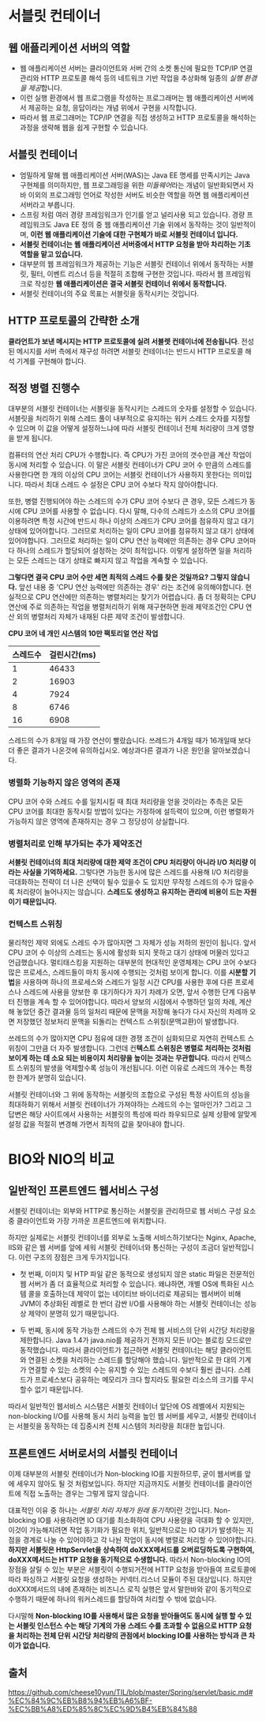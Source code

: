 # 서블릿 컨테이너

## 웹 애플리케이션 서버의 역할
* 웹 애플리케이션 서버는 클라이언트와 서버 간의 소켓 통신에 필요한 TCP/IP 연결 관리와 HTTP 프로토콜 해석 등의 네트워크 기반 작업을 추상화해 일종의 *실행 환경을 제공*합니다.
* 이런 실행 환경에서 웹 프로그램을 작성하는 프로그래머는 웹 애플리케이션 서버에서 제공하는 요청, 응답이라는 개념 위에서 구현을 시작합니다.
* 따라서 웹 프로그래머는 TCP/IP 연결을 직접 생성하고 HTTP 프로토콜을 해석하는 과정을 생략해 웹을 쉽게 구현할 수 있습니다.

## 서블릿 컨테이너
* 엄밀하게 말해 웹 애플리케이션 서버(WAS)는 Java EE 명세를 만족시키는 Java 구현체를 의미하지만, 웹 프로그래밍을 위한 *미들웨어*라는 개념이 일반화되면서 자바 이외의 프로그래밍 언어로 작성한 서버도 비슷한 역할을 하면 웹 애플리케이션 서버라고 부릅니다.
* 스프링 처럼 여러 경량 프레임워크가 인기를 얻고 널리사용 되고 있습니다. 경량 프레임워크도 Java EE 정의 중 웹 애플리케이션 기술 위에서 동작하는 것이 일반적이며, **이런 웹 애플리케이션 기술에 대한 구현체가 바로 서블릿 컨테이너 입니다.**
* **서블릿 컨테이너는 웹 애플리케이션 서버중에서 HTTP 요청을 받아 차리하는 기초 역할을 맡고 있습니다.**
* 대부분의 웹 프레임워크가 제공하는 기능은 서블릿 컨테이너 위에서 동작하는 서블릿, 필터, 이벤트 리스너 등을 적절히 조합해 구현한 것입니다. 따라서 웹 프레임워크로 작성한 **웹 애플리케이션은 결국 서블릿 컨테이너 위에서 동작합니다.**
* 서블릿 컨테이너의 주요 목표는 서블릿을 동작시키는 것입니다.

## HTTP 프로토콜의 간략한 소개
**클라언트가 보낸 메시지는 HTTP 프로토콜에 실려 서블렛 컨테이너에 전송됩니다**. 전성된 메시지를 서버 측에서 재구성 하려면 서블릿 컨테이너는 반드시 HTTP 프로토콜 해석 기계를 구현해야 합니다.

## 적정 병렬 진행수

대부분의 서블릿 컨테이너는 서블릿을 동작시키는 스레드의 숫자를 설정할 수 있습니다. 서블릿을 처리하기 위해 스레드 풀이 내부적으로 유지하는 워커 스레드 숫자를 지정할 수 있으며 이 값을 어떻게 설정하느냐에 따라 서블릿 컨테이너 전체 처리량이 크게 영향을 받게 됩니다.

컴퓨터의 연산 처리 CPU가 수행합니다. 즉 CPU가 가진 코어의 갯수만큼 계산 작업이 동시에 처리할 수 있습니다. 이 말은 서블릿 컨테이너가 CPU 코어 수 만큼의 스레드를 사용한다면 한 개의 이상의 CPU 코어는 서블릿 컨테이너가 사용하지 못한다는 의미입니다. 따라서 최대 스레드 수 설정은 CPU 코어 수보다 작지 않아야합니다.

또한, 병렬 진행되어야 하는 스레드의 수가 CPU 코어 수보다 큰 경우, 모든 스레드가 동시에 CPU 코어를 사용할 수 없습니다. 다시 말해, 다수의 스레드가 소스의 CPU 코어를 이용하려면 특정 시간에 반드시 하나 이상의 스레드가 CPU 코어를 점유하지 않고 대기 상태에 있어야합니다. 그러므로 처리하는 일이 CPU 코어를 점유하지 않고 대기 상태에 있어야합니다. 그러므로 처리하는 일이 CPU 연산 능력에만 의존하는 경우 CPU 코어마다 하나의 스레드가 할당되어 설정하는 것이 최적입니다. 이렇게 설정하면 일을 처리하는 모든 스레드는 대기 상태로 빠지지 않고 작업을 계속할 수 있습니다. 

**그렇다면 결국 CPU 코어 수만 세면 최적의 스레드 수를 찾은 것일까요? 그렇지 않습니다.** 앞선 내용 중 'CPU 연산 능력에만 의존하는 경우' 라는 조건에 유의해야합니다. 현실적으로 CPU 연산에만 의존하는 병렬처리는 찾기가 어렵습니다. 좀 더 정확히는 CPU 연산에 주로 의존하는 작업을 병렬처리하기 위해 재구현하면 원래 제약조건인 CPU 연산 외의 병렬처리 자체가 내재된 다른 제약 조건이 발생합니다.

**CPU 코어 네 개인 시스템의 10만 팩토리얼 연산 작업**

스레드수 | 걸린시간(ms)
-----|---------
1    | 46433
2    | 16903
4    | 7924
8    | 6746
16   | 6908

스레드의 수가 8개일 때 가장 연산이 빨랐습니다. 쓰레드가 4개일 때가 16개일때 보다 더 좋은 결과가 나온것에 유의하십시오. 예상과다른 결과가 나온 원인을 알아보겠습니다.

### 병렬화 기능하지 않은 영역의 존재
CPU 코어 수와 스레드 수를 일치시킬 때 최대 처리량을 얻을 것이라는 추측은 모든 CPU 코어를 최대한 동작시킬 방법이 있다는 가정하에 설득력이 있으며, 이런 병렬화가 가능하지 않은 영역에 존재하지는 경우 그 정당성이 상실합니다.

### 병렬처리로 인해 부가되는 추가 제약조건
**서블릿 컨테이너의 최대 처리량에 대한 제약 조건이 CPU 처리량이 아니라 I/O 처리량 이라는 사실을 기억하세요.** 그렇다면 가능한 동시에 많은 스레드를 사용해 I/O 처리량을 극대화하는 전략이 더 나은 선택이 될수 있을수 도 있지만 무작정 스레드의 수가 많을수록 처리량이 늘어나지는 않습니다. **스레드도 생성하고 유지하는 관리에 비용이 드는 자원이기 때문입니다.**

### 컨텍스트 스위칭
물리적인 제약 외에도 스레드 수가 많아지면 그 자체가 성능 저하의 원인이 됩니다. 앞서 CPU 코어 수 이상의 스레드는 동시에 활성화 되지 못하고 대기 상태에 머물러 있다고 언급했습니다. 멀티태스킹을 지원하는 대부분의 현대적인 운영체제는 CPU 코어 수보다 많은 프로세스, 스레드들이 마치 동시에 수행되는 것처럼 보이게 합니다. 이를 **시분할 기법**을 사용하며 하나의 프로세스와 스레드가 일정 시간 CPU를 사용한 후에 다른 프로세스나 스레드에 사용을 양보한 후 대기하다가 자기 차례가 오면, 앞서 수행한 단계 다음부터 진행을 계속 할 수 있어야합니다. 따라서 양보의 시점에서 수행하던 일의 차례, 계산해 놓았던 중간 결과물 등의 일처리 때문에 문맥을 저장해 놓다가 다시 자신의 차례까 오면 저장했던 정보처리 문맥을 되돌리는 컨텍스트 스위칭(문맥교환)이 발생합니다.

쓰레드의 수가 많아지면 CPU 점유에 대한 경쟁 조건이 심화되므로 자연히 컨텍스트 스위칭이 그만큼 더 자주 발생합니다. 그런데 컨**텍스트 스위칭은 병렬로 처리하는 것처럼 보이게 하는 데 소요 되는 비용이지 처리량을 높이는 것과는 무관합니다.** 따라서 컨텍스트 스위칭의 발생을 억제할수록 성능이 개선됩니다. 이런 이유로 스레드의 개수는 특정한 한계가 분명히 있습니다.

서블릿 컨테이너와 그 위에 동작하는 서블릿의 조합으로 구성된 특정 사이트의 성능을 최대하화기 위해서 서블릿 컨테이너가 가져야하는 스레드의 수는 얼마인가? 그리고 그 답변은 해당 사이트에서 사용하는 서블릿의 특성에 따라 좌우되므로 실제 상황에 알맞게 설정 값을 적절히 변경해 가면서 최적의 값을 찾아내야 합니다.


# BIO와 NIO의 비교

## 일반적인 프론트엔드 웹서비스 구성
서블릿 컨테이너는 외부와 HTTP로 통신하는 서블릿을 관리하므로 웹 서비스 구성 요소 중 클라이언트와 가장 가까운 프론트엔드에 위치합니다.

하지만 실제로는 서블릿 컨테이너를 외부로 노출해 서비스하기보다는 Nginx, Apache, IIS와 같은 웹 서버를 앞에 세워 서블릿 컨테이너와 통신하는 구성이 조금더 일반적입니다. 이런 구조의 장점은 크게 두가지입니다.

* 첫 번째, 이미지 및 HTP 파일 같은 동적으로 생성되지 않은 static 파일은 전문적인 웹 서버가 좀 더 효율적으로 처리할 수 있습니다. 왜냐하면, 개별 OS에 특화된 시스템 콜을 호출하는데 제약이 없는 네이티브 바이너리로 제공되는 웹서버이 비해 JVM이 추상화된 레벨로 한 번더 감싼 I/O를 사용해야 하는 서블릿 컨테이너는 성능상 제약이 분명히 있기 때문입니다.

* 두 번째, 동시에 동작 가능한 스레드의 수가 전체 웹 서비스의 단위 시간당 처리량을 제한합니다. Java 1.4가 java.nio를 제공하기 전까지 모든 I/O는 블로킹 모드로만 동작했습니다. 따라서 클라이언트가 접근하면 서블릿 컨테이너는 해당 클라이언트와 연결된 소켓을 처리하는 스레드를 할당해야 했습니다. 일반적으로 한 대의 기계가 연결할 수 있는 소켓의 수는 유지할 수 있는 스레드의 수보다 훨씬 큽니다. 스레드가 프로세스보다 공유하는 메모리가 크다 할지라도 필요한 리소스의 크기를 무시할수 없기 때문입니다.

따라서 일반적인 웹서비스 시스템은 서블릿 컨테이너 앞단에 OS 레벨에서 지원되는 non-blocking I/O를 사용해 동시 처리 능력을 높인 웹 서버를 세우고, 서블릿 컨테이너는 서블릿을 동작하는 데 집중시켜 전체 시스템의 처리량을 최대한 높입니다.

## 프론트엔드 서버로서의 서블릿 컨테이너
이제 대부분의 서블릿 컨테이너가 Non-blocking IO를 지원하므루, 굳이 웹서버를 앞에 세우지 않아도 될 것 처럼보입니다.
하지만 지금까지도 서블릿 컨테이너를 클라이언트에 직접 노출하는 경우는 그렇게 많지 않습니다.

대표적인 이유 중 하나는 *서블릿 처리 자체가 원래 동기적*이란 것입니다. Non-blocking IO를 사용하려면 IO 대기를 최소화하여 CPU 사용량을 극대화 할 수 있지만, 이것이 가능해지려면 작업 동기화가 필요한 위치, 일반적으로는 IO 대기가 발생하는 지점을 경계로 나눌 수 있어야하고 각 나눤 작업이 동시에 병렬로 처리할 수 있어야합니다. **하지만 서블릿은 HttpServlet을 상속하여 doXXX메서드를 오버로딩하도록 구현하여, doXXX메서드는 HTTP 요청을 동기적으로 수생합니다.** 따라서 Non-blocking IO의 장점을 살릴 수 있는 부분은 서블릿이 수행되거전에 HTTP 요청을 받아들여 프로토콜에 따라 파싱하고 서블릿 요청을 생성하는 커넥터.리스너 모듈이 주된 대상입니다. 하지만 doXXX메서드의 내에 존재하는 비즈니스 로직 실행은 앞서 말한바와 같이 동기적으로 수행하기 때문에 하나의 워커스레드를 할당하여 처리할 수 밖에 없습니다.

다시말해 **Non-blocking IO를 사용해서 많은 요청을 받아들여도 동시에 실행 할 수 있는 서블릿 인스턴스 수는 해당 기계의 가용 스레드 수를 초과할 수 없음으로 HTTP 요청을 처리하는 전체 단위 시간당 처리량의 관점에서 blocking IO를 사용하는 방식과 큰 차이가 없습니다.**



## 출처
https://github.com/cheese10yun/TIL/blob/master/Spring/servlet/basic.md#%EC%84%9C%EB%B8%94%EB%A6%BF-%EC%BB%A8%ED%85%8C%EC%9D%B4%EB%84%88
